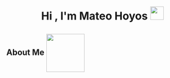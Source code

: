 <h1 align="center"><b>Hi , I'm Mateo Hoyos </b><img src="https://media.giphy.com/media/hvRJCLFzcasrR4ia7z/giphy.gif" width="35"></h1>

<h2> About Me <img src = "https://media0.giphy.com/media/KDDpcKigbfFpnejZs6/giphy.gif?cid=ecf05e47oy6f4zjs8g1qoiystc56cu7r9tb8a1fe76e05oty&rid=giphy.gif" width = 100px  align="center" ></h2>

